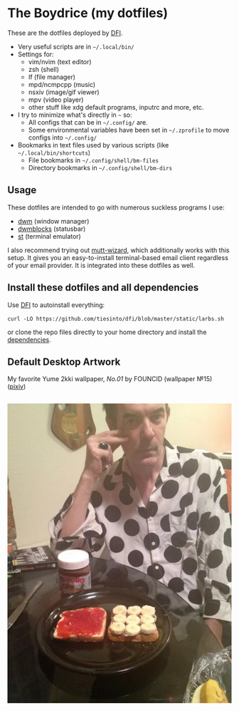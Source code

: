 # The Boydrice (my dotfiles)

These are the dotfiles deployed by [DFI](https://github.com/tiesinto/dfi).

- Very useful scripts are in `~/.local/bin/`
- Settings for:
	- vim/nvim (text editor)
	- zsh (shell)
	- lf (file manager)
	- mpd/ncmpcpp (music)
	- nsxiv (image/gif viewer)
	- mpv (video player)
	- other stuff like xdg default programs, inputrc and more, etc.
- I try to minimize what's directly in `~` so:
	- All configs that can be in `~/.config/` are.
	- Some environmental variables have been set in `~/.zprofile` to move configs into `~/.config/`
- Bookmarks in text files used by various scripts (like `~/.local/bin/shortcuts`)
	- File bookmarks in `~/.config/shell/bm-files`
	- Directory bookmarks in `~/.config/shell/bm-dirs`

## Usage

These dotfiles are intended to go with numerous suckless programs I use:

- [dwm](https://github.com/lukesmithxyz/dwm) (window manager)
- [dwmblocks](https://github.com/lukesmithxyz/dwmblocks) (statusbar)
- [st](https://github.com/lukesmithxyz/st) (terminal emulator)

I also recommend trying out
[mutt-wizard](https://github.com/lukesmithxyz/mutt-wizard), which additionally
works with this setup. It gives you an easy-to-install terminal-based email
client regardless of your email provider. It is integrated into these dotfiles
as well.

## Install these dotfiles and all dependencies

Use [DFI](https://github.com/tiesinto/dfi) to autoinstall everything:

```
curl -LO https://github.com/tiesinto/dfi/blob/master/static/larbs.sh
```

or clone the repo files directly to your home directory and install the
[dependencies](https://github.com/tiesinto/dfi/blob/master/static/progs.csv).

## Default Desktop Artwork

My favorite Yume 2kki wallpaper, *No.01* by FOUNCID (wallpaper №15) ([pixiv](https://www.pixiv.net/users/796402))

##
![screenshot](./boyd.webp)

